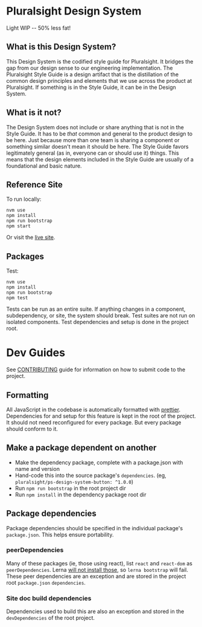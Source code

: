 # Pluralsight Design System

Light WIP -- 50% less fat!

## What is this Design System?

This Design System is the codified style guide for Pluralsight.  It bridges the gap from our design sense to our engineering implementation. The Pluralsight Style Guide is a design artifact that is the distillation of the common design principles and elements that we use across the product at Pluralsight.  If something is in the Style Guide, it can be in the Design System.

## What is it not?

The Design System does not include or share anything that is not in the Style Guide.  It has to be *that* common and general to the product design to be here.  Just because more than one team is sharing a component or something similar doesn't mean it should be here.  The Style Guide favors legitimately general (as in, everyone can or should use it) things.  This means that the design elements included in the Style Guide are usually of a foundational and basic nature.

## Reference Site

To run locally:

```
nvm use
npm install 
npm run bootstrap
npm start
```

Or visit the [live site](http://design-system.pluralsight.com).

## Packages

Test:

```
nvm use
npm install
npm run bootstrap
npm test
```

Tests can be run as an entire suite.  If anything changes in a component, subdependency, or site, the system should break.  Test suites are not run on isolated components.  Test dependencies and setup is done in the project root.

# Dev Guides

See [CONTRIBUTING](CONTRIBUTING.md) guide for information on how to submit code to the project.

## Formatting

All JavaScript in the codebase is automatically formatted with [prettier](https://github.com/prettier/prettier).  Dependencies for and setup for this feature is kept in the root of the project.  It should not need reconfigured for every package.  But every package should conform to it.

## Make a package dependent on another

- Make the dependency package, complete with a package.json with name and version
- Hand-code this into the source package's `dependencies`. (eg, `pluralsight/ps-design-system-button: ^1.0.0`)
- Run `npm run bootstrap` in the root project dir
- Run `npm install` in the dependency package root dir

## Package dependencies

Package dependencies should be specified in the individual package's `package.json`.  This helps ensure portability.  

### peerDependencies

Many of these packages (ie, those using react), list `react` and `react-dom` as `peerDependencies`. Lerna [will not install those](https://github.com/lerna/lerna/issues/160), so `lerna bootstrap` will fail.  These peer dependencies are an exception and are stored in the project root `package.json` `dependencies`.

### Site doc build dependencies

Dependencies used to build this are also an exception and stored in the `devDependencies` of the root project.
